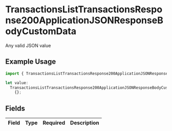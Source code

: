 # TransactionsListTransactionsResponse200ApplicationJSONResponseBodyCustomData

Any valid JSON value

## Example Usage

```typescript
import { TransactionsListTransactionsResponse200ApplicationJSONResponseBodyCustomData } from "jani-payments/models/operations";

let value:
  TransactionsListTransactionsResponse200ApplicationJSONResponseBodyCustomData =
    {};
```

## Fields

| Field       | Type        | Required    | Description |
| ----------- | ----------- | ----------- | ----------- |
